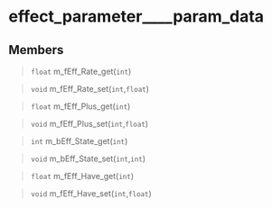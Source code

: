 # effect_parameter____param_data
 
## Members
 
> `float` m_fEff_Rate_get(`int`)
 
> `void` m_fEff_Rate_set(`int`,`float`)
 
> `float` m_fEff_Plus_get(`int`)
 
> `void` m_fEff_Plus_set(`int`,`float`)
 
> `int` m_bEff_State_get(`int`)
 
> `void` m_bEff_State_set(`int`,`int`)
 
> `float` m_fEff_Have_get(`int`)
 
> `void` m_fEff_Have_set(`int`,`float`)
 
